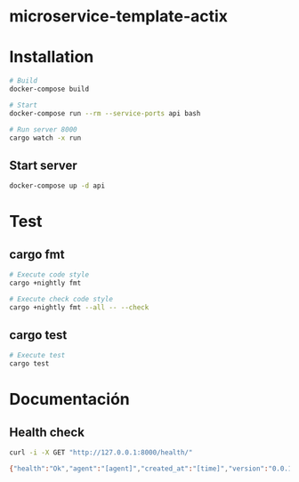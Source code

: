 # microservice-template-actix

# Installation

```bash
# Build
docker-compose build

# Start
docker-compose run --rm --service-ports api bash

# Run server 8000
cargo watch -x run
```

## Start server

```bash
docker-compose up -d api
```

# Test

## cargo fmt
```bash
# Execute code style
cargo +nightly fmt

# Execute check code style
cargo +nightly fmt --all -- --check
```

## cargo test
```bash
# Execute test
cargo test
```


# Documentación

## Health check
```bash
curl -i -X GET "http://127.0.0.1:8000/health/"

{"health":"Ok","agent":"[agent]","created_at":"[time]","version":"0.0.1"}
```
